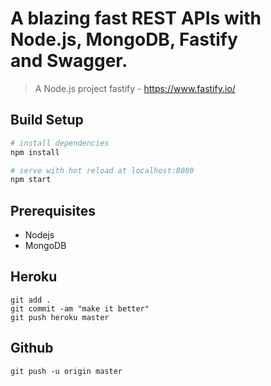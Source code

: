 # A blazing fast REST APIs with Node.js, MongoDB, Fastify and Swagger.

> A Node.js project
fastify - https://www.fastify.io/
## Build Setup

``` bash
# install dependencies
npm install

# serve with hot reload at localhost:8080
npm start
```
## Prerequisites
- Nodejs
- MongoDB

## Heroku
```
git add .
git commit -am "make it better"
git push heroku master
```
## Github
```
git push -u origin master
```